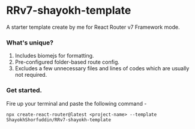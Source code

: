 # RRv7-shayokh-template
A starter template create by me for React Router v7 Framework mode.

### What's unique?
1. Includes biomejs for formatting.
2. Pre-configured folder-based route config.
3. Excludes a few unnecessary files and lines of codes which are usually not required.

### Get started.
Fire up your terminal and paste the following command -
```
npx create-react-router@latest <project-name> --template ShayokhShorfuddin/RRv7-shayokh-template
```
